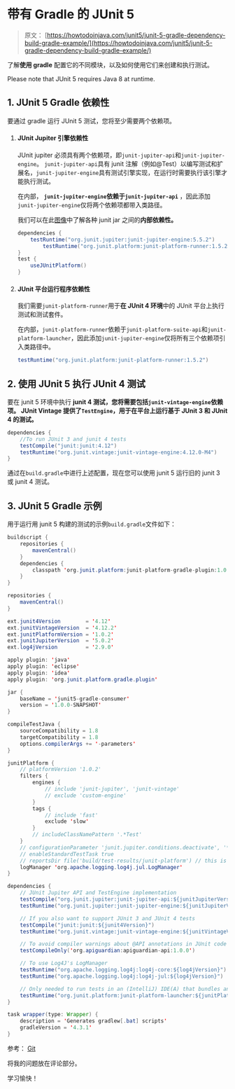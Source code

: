 # 带有 Gradle 的 JUnit 5

> 原文： [https://howtodoinjava.com/junit5/junit-5-gradle-dependency-build-gradle-example/](https://howtodoinjava.com/junit5/junit-5-gradle-dependency-build-gradle-example/)

了解**使用 gradle** 配置它的不同模块，以及如何使用它们来创建和执行测试。

Please note that JUnit 5 requires Java 8 at runtime.

## 1\. JUnit 5 Gradle 依赖性

要通过 gradle 运行 JUnit 5 测试，您将至少需要两个依赖项。

1.  #### JUnit Jupiter 引擎依赖性

    JUnit jupiter 必须具有两个依赖项，即`junit-jupiter-api`和`junit-jupiter-engine`。 `junit-jupiter-api`具有 junit 注解（例如@Test）以编写测试和扩展名，`junit-jupiter-engine`具有测试引擎实现，在运行时需要执行该引擎才能执行测试。

    在内部， **`junit-jupiter-engine`依赖于`junit-jupiter-api`** ，因此添加`junit-jupiter-engine`仅将两个依赖项都带入类路径。

    我们可以在此[图像](http://junit.org/junit5/docs/current/user-guide/images/component-diagram.svg)中了解各种 junit jar 之间的**内部依赖性。**

    ```java
    dependencies {
    	testRuntime("org.junit.jupiter:junit-jupiter-engine:5.5.2")
            testRuntime("org.junit.platform:junit-platform-runner:1.5.2")
    }
    test {
        useJUnitPlatform()
    }

    ```

2.  #### JUnit 平台运行程序依赖性

    我们需要`junit-platform-runner`用于**在 JUnit 4 环境**中的 JUnit 平台上执行测试和测试套件。

    在内部，`junit-platform-runner`依赖于`junit-platform-suite-api`和`junit-platform-launcher`，因此添加`junit-jupiter-engine`仅将所有三个依赖项引入类路径中。

    ```java
    testRuntime("org.junit.platform:junit-platform-runner:1.5.2")
    ```

## 2\. 使用 JUnit 5 执行 JUnit 4 测试

要在 junit 5 环境中执行 **junit 4 测试，您将需要包括`junit-vintage-engine`依赖项。 JUnit Vintage 提供了`TestEngine`，用于在平台上运行基于 JUnit 3 和 JUnit 4 的测试。**

```java
dependencies {
    //To run JUnit 3 and junit 4 tests
    testCompile("junit:junit:4.12")
    testRuntime("org.junit.vintage:junit-vintage-engine:4.12.0-M4")
}

```

通过在`build.gradle`中进行上述配置，现在您可以使用 junit 5 运行旧的 junit 3 或 junit 4 测试。

## 3\. JUnit 5 Gradle 示例

用于运行用 junit 5 构建的测试的示例`build.gradle`文件如下：

```java
buildscript {
	repositories {
		mavenCentral()
	}
	dependencies {
		classpath 'org.junit.platform:junit-platform-gradle-plugin:1.0.2'
	}
}

repositories {
	mavenCentral()
}

ext.junit4Version        = '4.12'
ext.junitVintageVersion  = '4.12.2'
ext.junitPlatformVersion = '1.0.2'
ext.junitJupiterVersion  = '5.0.2'
ext.log4jVersion         = '2.9.0'

apply plugin: 'java'
apply plugin: 'eclipse'
apply plugin: 'idea'
apply plugin: 'org.junit.platform.gradle.plugin'

jar {
	baseName = 'junit5-gradle-consumer'
	version = '1.0.0-SNAPSHOT'
}

compileTestJava {
	sourceCompatibility = 1.8
	targetCompatibility = 1.8
	options.compilerArgs += '-parameters'
}

junitPlatform {
	// platformVersion '1.0.2'
	filters {
		engines {
			// include 'junit-jupiter', 'junit-vintage'
			// exclude 'custom-engine'
		}
		tags {
			// include 'fast'
			exclude 'slow'
		}
		// includeClassNamePattern '.*Test'
	}
	// configurationParameter 'junit.jupiter.conditions.deactivate', '*'
	// enableStandardTestTask true
	// reportsDir file('build/test-results/junit-platform') // this is the default
	logManager 'org.apache.logging.log4j.jul.LogManager'
}

dependencies {
	// JUnit Jupiter API and TestEngine implementation
	testCompile("org.junit.jupiter:junit-jupiter-api:${junitJupiterVersion}")
	testRuntime("org.junit.jupiter:junit-jupiter-engine:${junitJupiterVersion}")

	// If you also want to support JUnit 3 and JUnit 4 tests
	testCompile("junit:junit:${junit4Version}")
	testRuntime("org.junit.vintage:junit-vintage-engine:${junitVintageVersion}")

	// To avoid compiler warnings about @API annotations in JUnit code
	testCompileOnly('org.apiguardian:apiguardian-api:1.0.0')

	// To use Log4J's LogManager
	testRuntime("org.apache.logging.log4j:log4j-core:${log4jVersion}")
	testRuntime("org.apache.logging.log4j:log4j-jul:${log4jVersion}")

	// Only needed to run tests in an (IntelliJ) IDE(A) that bundles an older version
	testRuntime("org.junit.platform:junit-platform-launcher:${junitPlatformVersion}")
}

task wrapper(type: Wrapper) {
	description = 'Generates gradlew[.bat] scripts'
	gradleVersion = '4.3.1'
}

```

参考： [Git](https://github.com/ryuest/junit5-samples/blob/master/junit5-gradle-consumer/build.gradle)

将我的问题放在评论部分。

学习愉快！